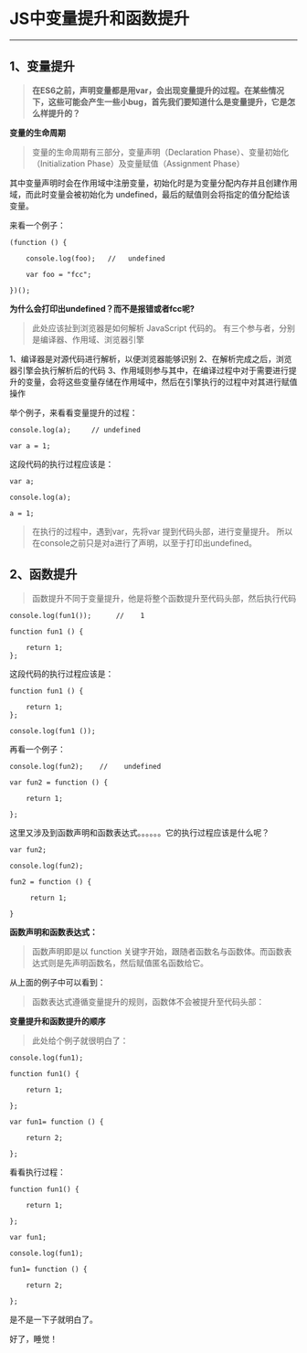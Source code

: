 # JS中变量提升和函数提升
**********

##  1、变量提升
> __在ES6之前，声明变量都是用var，会出现变量提升的过程。在某些情况下，这些可能会产生一些小bug，首先我们要知道什么是变量提升，它是怎么样提升的？__

__变量的生命周期__

> 变量的生命周期有三部分，变量声明（Declaration Phase）、变量初始化（Initialization Phase）及变量赋值（Assignment Phase）

其中变量声明时会在作用域中注册变量，初始化时是为变量分配内存并且创建作用域，而此时变量会被初始化为 undefined，最后的赋值则会将指定的值分配给该变量。

来看一个例子：
```
(function () {

    console.log(foo);   //   undefined

    var foo = "fcc";

})();
```
__为什么会打印出undefined？而不是报错或者fcc呢?__

> 此处应该扯到浏览器是如何解析 JavaScript 代码的。
有三个参与者，分别是编译器、作用域、浏览器引擎

1、编译器是对源代码进行解析，以便浏览器能够识别
2、在解析完成之后，浏览器引擎会执行解析后的代码
3、作用域则参与其中，在编译过程中对于需要进行提升的变量，会将这些变量存储在作用域中，然后在引擎执行的过程中对其进行赋值操作

举个例子，来看看变量提升的过程：
```
console.log(a);     // undefined

var a = 1;
```
这段代码的执行过程应该是：
```
var a;

console.log(a);

a = 1;
```
> 在执行的过程中，遇到var，先将var 提到代码头部，进行变量提升。
所以在console之前只是对a进行了声明，以至于打印出undefined。

##  2、函数提升
> 函数提升不同于变量提升，他是将整个函数提升至代码头部，然后执行代码
```
console.log(fun1());      //    1

function fun1 () {

    return 1;
};
```

这段代码的执行过程应该是：
```
function fun1 () {

    return 1;
};

console.log(fun1 ()); 
```

再看一个例子：
```
console.log(fun2);    //    undefined

var fun2 = function () {

    return 1;

};
```
这里又涉及到函数声明和函数表达式。。。。。。它的执行过程应该是什么呢？
```
var fun2;

console.log(fun2);

fun2 = function () {

     return 1;

}
```
__函数声明和函数表达式：__
> 函数声明即是以 function 关键字开始，跟随者函数名与函数体。而函数表达式则是先声明函数名，然后赋值匿名函数给它。

从上面的例子中可以看到：
> 函数表达式遵循变量提升的规则，函数体不会被提升至代码头部：

__变量提升和函数提升的顺序__

> 此处给个例子就很明白了：
```
console.log(fun1);       

function fun1() {

    return 1;

};

var fun1= function () {

    return 2;

};
```
看看执行过程：
```
function fun1() {

    return 1;

};

var fun1;

console.log(fun1);  

fun1= function () {

    return 2;

};
```
是不是一下子就明白了。

好了，睡觉！